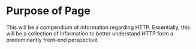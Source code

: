 # Purpose of Page

This will be a compendium of information regarding HTTP. Essentially, this will be a collection of
information to better understand HTTP form a predominantly front-end perspective.
